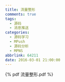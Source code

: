 ```yaml
---
title: 流量整形
comments: true
tags:
  - 源码
  - 消息推送
categories:
  - 源码学习
  - MPush
  - 源码分析
  - MPNS
abbrlink: 64211
date: 2016-03-01 21:00:00
---
```



{% pdf  流量整形.pdf %} 
